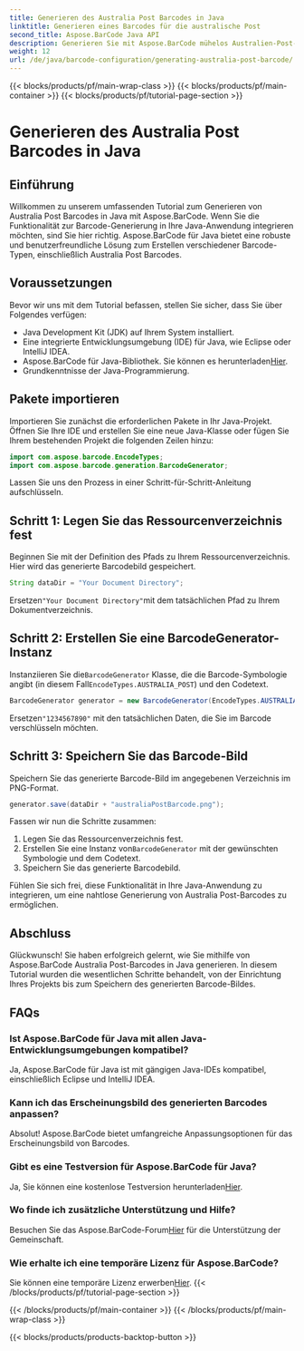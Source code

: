 ```yaml
---
title: Generieren des Australia Post Barcodes in Java
linktitle: Generieren eines Barcodes für die australische Post
second_title: Aspose.BarCode Java API
description: Generieren Sie mit Aspose.BarCode mühelos Australien-Post-Barcodes in Java. Befolgen Sie unsere Schritt-für-Schritt-Anleitung für eine nahtlose Integration.
weight: 12
url: /de/java/barcode-configuration/generating-australia-post-barcode/
---
```


{{< blocks/products/pf/main-wrap-class >}}
{{< blocks/products/pf/main-container >}}
{{< blocks/products/pf/tutorial-page-section >}}

# Generieren des Australia Post Barcodes in Java


## Einführung

Willkommen zu unserem umfassenden Tutorial zum Generieren von Australia Post Barcodes in Java mit Aspose.BarCode. Wenn Sie die Funktionalität zur Barcode-Generierung in Ihre Java-Anwendung integrieren möchten, sind Sie hier richtig. Aspose.BarCode für Java bietet eine robuste und benutzerfreundliche Lösung zum Erstellen verschiedener Barcode-Typen, einschließlich Australia Post Barcodes.

## Voraussetzungen

Bevor wir uns mit dem Tutorial befassen, stellen Sie sicher, dass Sie über Folgendes verfügen:

- Java Development Kit (JDK) auf Ihrem System installiert.
- Eine integrierte Entwicklungsumgebung (IDE) für Java, wie Eclipse oder IntelliJ IDEA.
-  Aspose.BarCode für Java-Bibliothek. Sie können es herunterladen[Hier](https://releases.aspose.com/barcode/java/).
- Grundkenntnisse der Java-Programmierung.

## Pakete importieren

Importieren Sie zunächst die erforderlichen Pakete in Ihr Java-Projekt. Öffnen Sie Ihre IDE und erstellen Sie eine neue Java-Klasse oder fügen Sie Ihrem bestehenden Projekt die folgenden Zeilen hinzu:

```java
import com.aspose.barcode.EncodeTypes;
import com.aspose.barcode.generation.BarcodeGenerator;
```

Lassen Sie uns den Prozess in einer Schritt-für-Schritt-Anleitung aufschlüsseln.

## Schritt 1: Legen Sie das Ressourcenverzeichnis fest

Beginnen Sie mit der Definition des Pfads zu Ihrem Ressourcenverzeichnis. Hier wird das generierte Barcodebild gespeichert.

```java
String dataDir = "Your Document Directory";
```

 Ersetzen`"Your Document Directory"`mit dem tatsächlichen Pfad zu Ihrem Dokumentverzeichnis.

## Schritt 2: Erstellen Sie eine BarcodeGenerator-Instanz

 Instanziieren Sie die`BarcodeGenerator` Klasse, die die Barcode-Symbologie angibt (in diesem Fall`EncodeTypes.AUSTRALIA_POST`) und den Codetext.

```java
BarcodeGenerator generator = new BarcodeGenerator(EncodeTypes.AUSTRALIA_POST, "1234567890");
```

 Ersetzen`"1234567890"` mit den tatsächlichen Daten, die Sie im Barcode verschlüsseln möchten.

## Schritt 3: Speichern Sie das Barcode-Bild

Speichern Sie das generierte Barcode-Bild im angegebenen Verzeichnis im PNG-Format.

```java
generator.save(dataDir + "australiaPostBarcode.png");
```

Fassen wir nun die Schritte zusammen:

1. Legen Sie das Ressourcenverzeichnis fest.
2.  Erstellen Sie eine Instanz von`BarcodeGenerator` mit der gewünschten Symbologie und dem Codetext.
3. Speichern Sie das generierte Barcodebild.

Fühlen Sie sich frei, diese Funktionalität in Ihre Java-Anwendung zu integrieren, um eine nahtlose Generierung von Australia Post-Barcodes zu ermöglichen.

## Abschluss

Glückwunsch! Sie haben erfolgreich gelernt, wie Sie mithilfe von Aspose.BarCode Australia Post-Barcodes in Java generieren. In diesem Tutorial wurden die wesentlichen Schritte behandelt, von der Einrichtung Ihres Projekts bis zum Speichern des generierten Barcode-Bildes.

## FAQs

### Ist Aspose.BarCode für Java mit allen Java-Entwicklungsumgebungen kompatibel?
Ja, Aspose.BarCode für Java ist mit gängigen Java-IDEs kompatibel, einschließlich Eclipse und IntelliJ IDEA.

### Kann ich das Erscheinungsbild des generierten Barcodes anpassen?
Absolut! Aspose.BarCode bietet umfangreiche Anpassungsoptionen für das Erscheinungsbild von Barcodes.

### Gibt es eine Testversion für Aspose.BarCode für Java?
 Ja, Sie können eine kostenlose Testversion herunterladen[Hier](https://releases.aspose.com/).

### Wo finde ich zusätzliche Unterstützung und Hilfe?
 Besuchen Sie das Aspose.BarCode-Forum[Hier](https://forum.aspose.com/c/barcode/13) für die Unterstützung der Gemeinschaft.

### Wie erhalte ich eine temporäre Lizenz für Aspose.BarCode?
 Sie können eine temporäre Lizenz erwerben[Hier](https://purchase.aspose.com/temporary-license/).
{{< /blocks/products/pf/tutorial-page-section >}}

{{< /blocks/products/pf/main-container >}}
{{< /blocks/products/pf/main-wrap-class >}}

{{< blocks/products/products-backtop-button >}}
